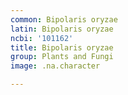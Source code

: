 ```yaml
---
common: Bipolaris oryzae
latin: Bipolaris oryzae
ncbi: '101162'
title: Bipolaris oryzae
group: Plants and Fungi
image: .na.character

---
```

